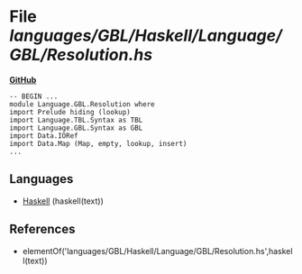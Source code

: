 # File _languages/GBL/Haskell/Language/GBL/Resolution.hs_
**[GitHub](https://github.com/softlang/yas/blob/master/languages/GBL/Haskell/Language/GBL/Resolution.hs)**
```
-- BEGIN ...
module Language.GBL.Resolution where
import Prelude hiding (lookup)
import Language.TBL.Syntax as TBL
import Language.GBL.Syntax as GBL
import Data.IORef
import Data.Map (Map, empty, lookup, insert)
...
```

## Languages
* [Haskell](../languages/Haskell.md) (haskell(text))

## References
* elementOf('languages/GBL/Haskell/Language/GBL/Resolution.hs',haskell(text))
